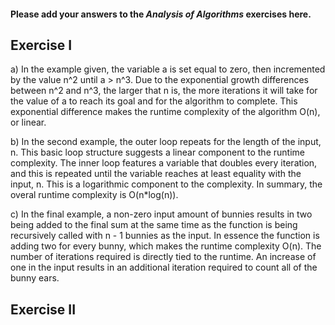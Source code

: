 #### Please add your answers to the ***Analysis of  Algorithms*** exercises here.

## Exercise I

a) In the example given, the variable a is set equal to zero, then incremented by the value n^2 until a > n^3. Due to the exponential growth differences between n^2 and n^3, the larger that n is, the more iterations it will take for the value of a to reach its goal and for the algorithm to complete. This exponential difference makes the runtime complexity of the algorithm O(n), or linear.


b) In the second example, the outer loop repeats for the length of the input, n. This basic loop structure suggests a linear component to the runtime complexity. The inner loop features a variable that doubles every iteration, and this is repeated until the variable reaches at least equality with the input, n. This is a logarithmic component to the complexity. In summary, the overal runtime complexity is O(n*log(n)). 


c) In the final example, a non-zero input amount of bunnies results in two being added to the final sum at the same time as the function is being recursively called with n - 1 bunnies as the input. In essence the function is adding two for every bunny, which makes the runtime complexity O(n). The number of iterations required is directly tied to the runtime. An increase of one in the input results in an additional iteration required to count all of the bunny ears. 

## Exercise II


